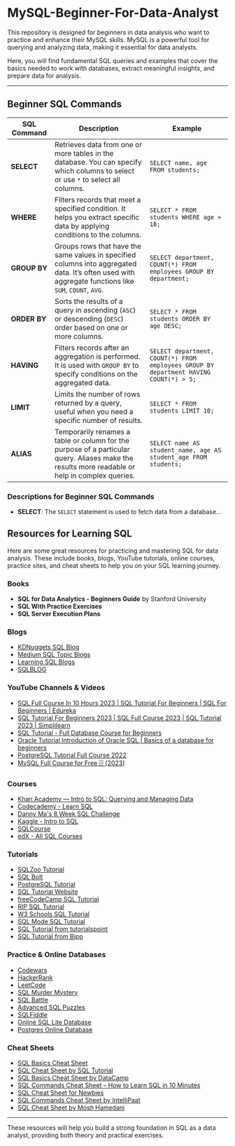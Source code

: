 
# MySQL-Beginner-For-Data-Analyst

This repository is designed for beginners in data analysis who want to practice and enhance their MySQL skills. MySQL is a powerful tool for querying and analyzing data, making it essential for data analysts. 

Here, you will find fundamental SQL queries and examples that cover the basics needed to work with databases, extract meaningful insights, and prepare data for analysis.

---


## Beginner SQL Commands

| **SQL Command** | **Description** | **Example** |
|-----------------|-----------------|-------------|
| **SELECT**      | Retrieves data from one or more tables in the database. You can specify which columns to select or use `*` to select all columns. | `SELECT name, age FROM students;` |
| **WHERE**       | Filters records that meet a specified condition. It helps you extract specific data by applying conditions to the columns. | `SELECT * FROM students WHERE age > 18;` |
| **GROUP BY**    | Groups rows that have the same values in specified columns into aggregated data. It’s often used with aggregate functions like `SUM`, `COUNT`, `AVG`. | `SELECT department, COUNT(*) FROM employees GROUP BY department;` |
| **ORDER BY**    | Sorts the results of a query in ascending (`ASC`) or descending (`DESC`) order based on one or more columns. | `SELECT * FROM students ORDER BY age DESC;` |
| **HAVING**      | Filters records after an aggregation is performed. It is used with `GROUP BY` to specify conditions on the aggregated data. | `SELECT department, COUNT(*) FROM employees GROUP BY department HAVING COUNT(*) > 5;` |
| **LIMIT**       | Limits the number of rows returned by a query, useful when you need a specific number of results. | `SELECT * FROM students LIMIT 10;` |
| **ALIAS**       | Temporarily renames a table or column for the purpose of a particular query. Aliases make the results more readable or help in complex queries. | `SELECT name AS student_name, age AS student_age FROM students;` |

### Descriptions for Beginner SQL Commands
- **SELECT**: The `SELECT` statement is used to fetch data from a database...





## Resources for Learning SQL

Here are some great resources for practicing and mastering SQL for data analysis. These include books, blogs, YouTube tutorials, online courses, practice sites, and cheat sheets to help you on your SQL learning journey.

### Books
- **SQL for Data Analytics - Beginners Guide** by Stanford University
- **SQL With Practice Exercises**
- **SQL Server Execution Plans**

### Blogs
- [KDNuggets SQL Blog](https://www.kdnuggets.com/)
- [Medium SQL Topic Blogs](https://medium.com/)
- [Learning SQL Blogs](https://learnsql.com/blog/)
- [SQLBLOG](https://sqlblog.org/)

### YouTube Channels & Videos
- [SQL Full Course In 10 Hours 2023 | SQL Tutorial For Beginners | SQL For Beginners | Edureka](https://www.youtube.com/watch?v=7S_tz1z_5bA)
- [SQL Tutorial For Beginners 2023 | SQL Full Course 2023 | SQL Tutorial 2023 | Simplilearn](https://www.youtube.com/watch?v=HXV3zeQKqGY)
- [SQL Tutorial - Full Database Course for Beginners](https://www.youtube.com/watch?v=9Pzj7Aj25lw)
- [Oracle Tutorial Introduction of Oracle SQL | Basics of a database for beginners](https://www.youtube.com/watch?v=9OLvskcGgWw)
- [PostgreSQL Tutorial Full Course 2022](https://www.youtube.com/watch?v=qw--VYLpxG4)
- [MySQL Full Course for Free 🗄️ (2023)](https://www.youtube.com/watch?v=7S_tz1z_5bA)


### Courses
- [Khan Academy — Intro to SQL: Querying and Managing Data](https://www.khanacademy.org/computing/computer-programming/sql)
- [Codecademy - Learn SQL](https://www.codecademy.com/learn/learn-sql)
- [Danny Ma's 8 Week SQL Challenge](https://8weeksqlchallenge.com/)
- [Kaggle - Intro to SQL](https://www.kaggle.com/learn/intro-to-sql)
- [SQLCourse](http://www.sqlcourse.com/)
- [edX - All SQL Courses](https://www.edx.org/learn/sql)

### Tutorials
- [SQLZoo Tutorial](https://sqlzoo.net/)
- [SQL Bolt](https://sqlbolt.com/)
- [PostgreSQL Tutorial](https://www.postgresqltutorial.com/)
- [SQL Tutorial Website](https://www.sqltutorial.org/)
- [freeCodeCamp SQL Tutorial](https://www.freecodecamp.org/)
- [RIP SQL Tutorial](http://sql.learncodethehardway.org/)
- [W3 Schools SQL Tutorial](https://www.w3schools.com/sql/)
- [SQL Mode SQL Tutorial](https://sqlmode.com/)
- [SQL Tutorial from tutorialspoint](https://www.tutorialspoint.com/sql/)
- [SQL Tutorial from Bipp](https://bipp.io/blog/sql-tutorial)

### Practice & Online Databases
- [Codewars](https://www.codewars.com/)
- [HackerRank](https://www.hackerrank.com/domains/tutorials/10-days-of-sql)
- [LeetCode](https://leetcode.com/)
- [SQL Murder Mystery](https://mystery.knightlab.com/)
- [SQL Battle](https://sqlbattle.com/)
- [Advanced SQL Puzzles](https://advanced-sql-puzzles.com/)
- [SQLFiddle](http://sqlfiddle.com/)
- [Online SQL Lite Database](https://sqliteonline.com/)
- [Postgres Online Database](https://postgresql.org/)

### Cheat Sheets
- [SQL Basics Cheat Sheet](https://learnsql.com/blog/sql-basics-cheat-sheet/)
- [SQL Cheat Sheet by SQL Tutorial](https://www.sqltutorial.org/sql-cheat-sheet/)
- [SQL Basics Cheat Sheet by DataCamp](https://www.datacamp.com/)
- [SQL Commands Cheat Sheet – How to Learn SQL in 10 Minutes](https://blog.hubspot.com/website/sql-commands-cheat-sheet)
- [SQL Cheat Sheet for Newbies](https://intellipaat.com/)
- [SQL Commands Cheat Sheet by IntelliPaat](https://intellipaat.com/)
- [SQL Cheat Sheet by Mosh Hamedani](https://programmingwithmosh.com/)

---

These resources will help you build a strong foundation in SQL as a data analyst, providing both theory and practical exercises.
